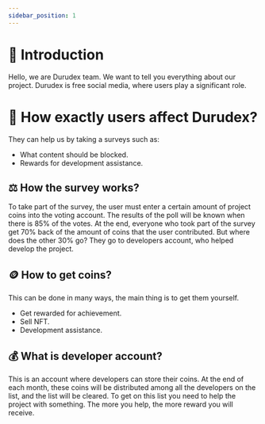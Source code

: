 ```yaml
---
sidebar_position: 1
---
```


# 👋 Introduction

Hello, we are Durudex team. We want to tell you everything about our project. Durudex is free social media, 
where users play a significant role.

# 🤔 How exactly users affect Durudex?

They can help us by taking a surveys such as:

- What content should be blocked.
- Rewards for development assistance.

## ⚖️ How the survey works?

To take part of the survey, the user must enter a certain amount of project coins into the voting account. 
The results of the poll will be known when there is 85% of the votes. At the end, everyone who took part of 
the survey get 70% back of the amount of coins that the user contributed. But where does the other 30% go? 
They go to developers account, who helped develop the project.

## 🪙 How to get coins?

This can be done in many ways, the main thing is to get them yourself.

- Get rewarded for achievement.
- Sell NFT.
- Development assistance.

## 💰 What is developer account?

This is an account where developers can store their coins. At the end of each month, these coins will be 
distributed among all the developers on the list, and the list will be cleared. To get on this list you need 
to help the project with something. The more you help, the more reward you will receive.

